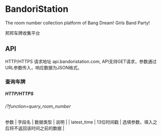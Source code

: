 # BandoriStation

The room number collection platform of Bang Dream! Girls Band Party!

邦邦车牌收集平台

## API

HTTP/HTTPS 请求地址 api.bandoristation.com, API支持GET请求，参数通过URL参数传入，响应数据为JSON格式。

### 查询车牌

##### HTTP/HTTPS

###### /?function=query_room_number

参数
| 字段名 | 数据类型 | 说明 |
| latest_time | 13位时间戳 | 选填参数，填入之后将不返回该时间之前的数据 |
